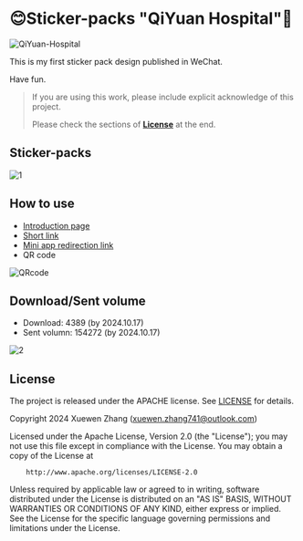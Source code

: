 # 😊Sticker-packs "QiYuan Hospital"🥳

![QiYuan-Hospital](https://github.com/user-attachments/assets/6d5242c7-a699-433c-bdb1-a1b38d95fcad)


This is my first sticker pack design published in WeChat.

Have fun.

> If you are using this work, please include explicit acknowledge of this project.
>
> Please check the sections of [**License**](#license) at the end.


## Sticker-packs

![1](https://github.com/user-attachments/assets/d7d00f36-7249-492d-859f-2f4badef1e68)

## How to use

- [Introduction page](https://sticker.weixin.qq.com/cgi-bin/mmemoticon-bin/emoticonview?oper=single&t=shop/detail&productid=aL2PCfwK/89qO7sF6/+I+UDhfwEjhec2ZNvdnLLJRd/OPbW0wOjJoavygHWpu7Nx7rhWlLP/1+3/L1IvTWQE2Kv9ArEQ7hJCxgLFurS6Nxdo=)
- [Short link](https://w.url.cn/s/ABOBUCX#wechat_redirect)  
- [Mini app redirection link](http://weixin.qq.com/jumpemoticonstore?token=AAshJxQFAAABAAAAAAC7eaH4iMzeyGAiEscQZxAAAABQfF0uS5S5suWyaDJKBpGHRTEPGYa0jYZjgk396fiyZf9gDloTk3X1rL4352RLX5BBgSCtUXevdKdLn9xkoS33aHDft3yHDUi0A9EKZjiD8kRpIBiYVU9zEq6RctusOwNiPfcKNSAfYkWspCfeIozn5cj5bVQF6yB%2B)
- QR code
  
![QRcode](https://github.com/user-attachments/assets/5459588d-e272-4bda-904f-8143142142c0)


## Download/Sent volume

- Download: 4389 (by 2024.10.17)
- Sent volumn: 154272 (by 2024.10.17)
  
![2](https://github.com/user-attachments/assets/93e07a60-b496-4447-8d9b-a5c19e4ecbb9)


## License

The project is released under the APACHE license. See [LICENSE](https://github.com/QiYuan-Zhang/QYtool/blob/main/LICENSE) for details.

Copyright 2024 Xuewen Zhang (xuewen.zhang741@outlook.com)

Licensed under the Apache License, Version 2.0 (the "License"); you may not use this file except in compliance with the License. You may obtain a copy of the License at
```
    http://www.apache.org/licenses/LICENSE-2.0
```
Unless required by applicable law or agreed to in writing, software distributed under the License is distributed on an "AS IS" BASIS, WITHOUT WARRANTIES OR CONDITIONS OF ANY KIND, either express or implied. See the License for the specific language governing permissions and limitations under the License.
